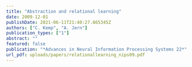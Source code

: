```yaml
---
title: "Abstraction and relational learning"
date: 2009-12-01
publishDate: 2021-06-11T21:40:27.865345Z
authors: ["C. Kemp", "A. Jern"]
publication_types: ["1"]
abstract: ""
featured: false
publication: "*Advances in Neural Information Processing Systems 22*"
url_pdf: uploads/papers/relationallearning_nips09.pdf
---
```


